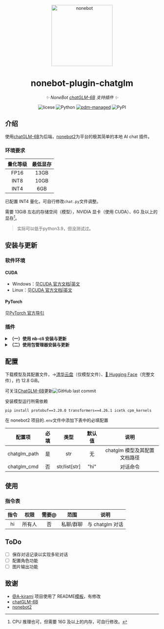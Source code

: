 <p align="center">
  <a href="https://v2.nonebot.dev/"><img src="https://v2.nonebot.dev/logo.png" width="200" height="200" alt="nonebot"></a>
</p>

<div align="center">

# nonebot-plugin-chatglm

_✨ NoneBot [chatGLM-6B](https://github.com/THUDM/ChatGLM-6B) 支持插件 ✨_

![licese](https://img.shields.io/github/license/DaoMingze/zhukebot)
![Python](https://img.shields.io/badge/python-3.9+-blue)
[![pdm-managed](https://img.shields.io/badge/pdm-managed-blueviolet)](https://pdm.fming.dev)
![PyPI](https://img.shields.io/pypi/v/nonebot_plugin_chatglm)

</div>

## 介绍

使用[chatGLM-6B](https://github.com/THUDM/ChatGLM-6B)为后端，[nonebot2](https://github.com/nonebot/nonebot2)为平台的极其简单的本地 AI chat 插件。

### 环境要求

| 量化等级 | 最低显存 |
| :------: | :------: |
|   FP16   |   13GB   |
|   INT8   |   10GB   |
|   INT4   |   6GB    |

已配置 INT4 量化，可自行修改`chat.py`文件调整。

需要 13GiB 左右的存储空间（模型），NVIDIA 显卡（使用 CUDA）、6G 及以上的显存[^1]。

> 实际可以低于python3.9，但没测试过。

[^1]: CPU 推理也可，但需要 16G 及以上的内存，可自行修改。

## 安装与更新

### 软件环境

#### CUDA

- Windows：见[CUDA 官方文档|英文](https://docs.nvidia.com/cuda/cuda-installation-guide-microsoft-windows/index.html)
- Linux：见[CUDA 官方文档|英文](https://docs.nvidia.com/cuda/cuda-installation-guide-linux/index.html)

#### PyTorch

见[PyTorch 官方导引](https://pytorch.org/get-started/locally/)

### 插件

<details>
<summary><b>（一）使用 nb-cli 安装与更新</b></summary>

在 nonebot2 项目的根目录下打开命令行, 输入以下指令即可安装

```bash
nb plugin install nonebot-plugin-chatglm --upgrade
```

</details>

<details>

<summary><b>（二）使用包管理器安装与更新</b></summary>
1、在 nonebot2 项目的插件目录下, 打开命令行, 根据你使用的包管理器, 输入相应的安装命令：
<details>
<summary>pip</summary>

```bash
pip install nonebot-plugin-chatglm
```

</details>
<details>
<summary>pdm</summary>

```bash
pdm add nonebot-plugin-chatglm
```

</details>
<details>
<summary>poetry</summary>

```bash
poetry add nonebot-plugin-chatglm
```

</details>
<details>
<summary>conda</summary>

```bash
conda install nonebot-plugin-chatglm
```

</details>

2、打开 nonebot2 项目根目录下的 `pyproject.toml` 文件, 在 `[tool.nonebot]` 部分追加写入

```toml
plugins = ["nonebot_plugin_chatglm"]
```

</details>

## 配置

下载模型及其配置文件，→[清华云盘](https://cloud.tsinghua.edu.cn/d/fb9f16d6dc8f482596c2/)（仅模型文件）、[🤗 Hugging Face](https://huggingface.co/THUDM/chatglm-6b)（完整文件），约 12.8 GiB。

可关注[ChatGLM-6B](https://github.com/THUDM/ChatGLM-6B)更新![GitHub last commit](https://img.shields.io/github/last-commit/THUDM/ChatGLM-6B?style=flat-square)

安装模型运行所需依赖

```bash
pip install protobuf==3.20.0 transformers==4.26.1 icetk cpm_kernels
```

在 nonebot2 项目的`.env`文件中添加下表中的必填配置

|    配置项    | 必填 |     类型      | 默认值 |             说明             |
| :----------: | :--: | :-----------: | :----: | :--------------------------: |
| chatglm_path |  是  |      str      |   无   | chatglm 模型及其配置文档路径 |
| chatglm_cmd  |  否  | str/list[str] |  "hi"  |           对话命令           |

## 使用

### 指令表

| 指令 |  权限  | 需要@ |   范围    |      说明       |
| :--: | :----: | :---: | :-------: | :-------------: |
|  hi  | 所有人 |  否   | 私聊/群聊 | 与 chatglm 对话 |

## ToDo

- [ ] 保存对话记录以实现多轮对话
- [ ] 配置角色功能
- [ ] 图片输出功能

## 致谢

- [@A-kirami](https://github.com/A-kirami) 项目使用了 README[模板](https://github.com/A-kirami/nonebot-plugin-template)，有修改
- [chatGLM-6B](https://github.com/THUDM/ChatGLM-6B)
- [nonebot2](https://github.com/nonebot/nonebot2)
